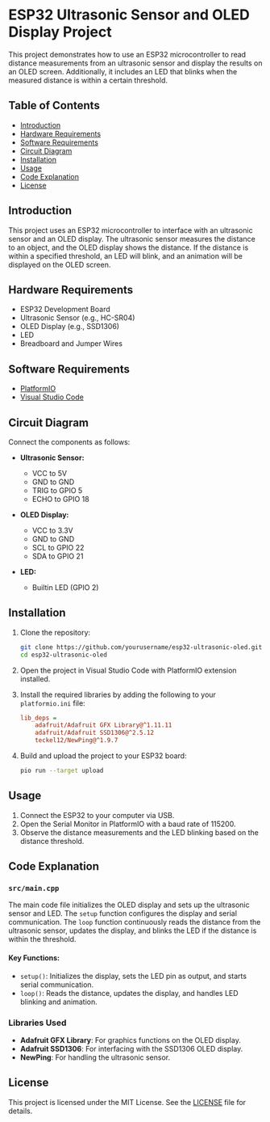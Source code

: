 # ESP32 Ultrasonic Sensor and OLED Display Project

This project demonstrates how to use an ESP32 microcontroller to read distance measurements from an ultrasonic sensor and display the results on an OLED screen. Additionally, it includes an LED that blinks when the measured distance is within a certain threshold.

## Table of Contents

- [Introduction](#introduction)
- [Hardware Requirements](#hardware-requirements)
- [Software Requirements](#software-requirements)
- [Circuit Diagram](#circuit-diagram)
- [Installation](#installation)
- [Usage](#usage)
- [Code Explanation](#code-explanation)
- [License](#license)

## Introduction

This project uses an ESP32 microcontroller to interface with an ultrasonic sensor and an OLED display. The ultrasonic sensor measures the distance to an object, and the OLED display shows the distance. If the distance is within a specified threshold, an LED will blink, and an animation will be displayed on the OLED screen.

## Hardware Requirements

- ESP32 Development Board
- Ultrasonic Sensor (e.g., HC-SR04)
- OLED Display (e.g., SSD1306)
- LED
- Breadboard and Jumper Wires

## Software Requirements

- [PlatformIO](https://platformio.org/)
- [Visual Studio Code](https://code.visualstudio.com/)

## Circuit Diagram

Connect the components as follows:

- **Ultrasonic Sensor:**
  - VCC to 5V
  - GND to GND
  - TRIG to GPIO 5
  - ECHO to GPIO 18

- **OLED Display:**
  - VCC to 3.3V
  - GND to GND
  - SCL to GPIO 22
  - SDA to GPIO 21

- **LED:**
  - Builtin LED (GPIO 2)

## Installation

1. Clone the repository:
    ```sh
    git clone https://github.com/yourusername/esp32-ultrasonic-oled.git
    cd esp32-ultrasonic-oled
    ```

2. Open the project in Visual Studio Code with PlatformIO extension installed.

3. Install the required libraries by adding the following to your `platformio.ini` file:
    ```ini
    lib_deps = 
        adafruit/Adafruit GFX Library@^1.11.11
        adafruit/Adafruit SSD1306@^2.5.12
        teckel12/NewPing@^1.9.7
    ```

4. Build and upload the project to your ESP32 board:
    ```sh
    pio run --target upload
    ```

## Usage

1. Connect the ESP32 to your computer via USB.
2. Open the Serial Monitor in PlatformIO with a baud rate of 115200.
3. Observe the distance measurements and the LED blinking based on the distance threshold.

## Code Explanation

### `src/main.cpp`

The main code file initializes the OLED display and sets up the ultrasonic sensor and LED. The `setup` function configures the display and serial communication. The `loop` function continuously reads the distance from the ultrasonic sensor, updates the display, and blinks the LED if the distance is within the threshold.

#### Key Functions:

- `setup()`: Initializes the display, sets the LED pin as output, and starts serial communication.
- `loop()`: Reads the distance, updates the display, and handles LED blinking and animation.

### Libraries Used

- **Adafruit GFX Library**: For graphics functions on the OLED display.
- **Adafruit SSD1306**: For interfacing with the SSD1306 OLED display.
- **NewPing**: For handling the ultrasonic sensor.

## License

This project is licensed under the MIT License. See the [LICENSE](LICENSE) file for details.